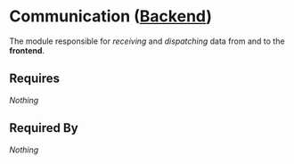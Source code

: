 # Communication ([Backend](../backend.md))

The module responsible for *receiving* and *dispatching* data from and to the **frontend**.

## Requires

*Nothing*

## Required By

*Nothing*